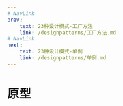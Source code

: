 ```yaml
---
# NavLink
prev:
    text: 23种设计模式-工厂方法
    link: /designpatterns/工厂方法.md
# NavLink
next:
    text: 23种设计模式-单例
    link: /designpatterns/单例.md
---
```

# 原型
